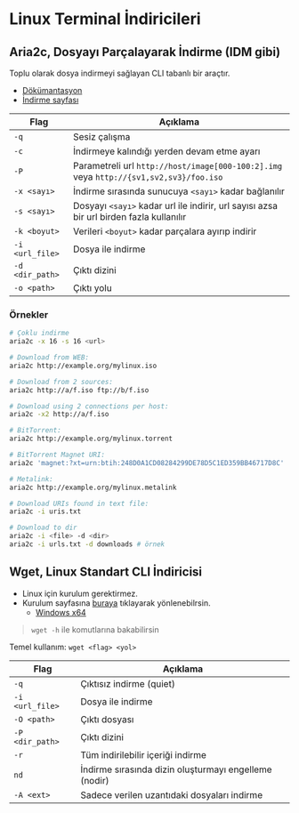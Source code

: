 # Linux Terminal İndiricileri 

## Aria2c, Dosyayı Parçalayarak İndirme (IDM gibi)

Toplu olarak dosya indirmeyi sağlayan CLI tabanlı bir araçtır.

- [Dökümantasyon](https://aria2.github.io/manual/en/html/aria2c.html)
- [İndirme sayfası](https://aria2.github.io/)

| Flag            | Açıklama                                                                                |
| --------------- | --------------------------------------------------------------------------------------- |
| `-q`            | Sesiz çalışma                                                                           |
| `-c`            | İndirmeye kalındığı yerden devam etme ayarı                                             |
| `-P`            | Parametreli url `http://host/image[000-100:2].img` veya `http://{sv1,sv2,sv3}/foo.iso`  |
| `-x <sayı>`     | İndirme sırasında sunucuya `<sayı>` kadar bağlanılır                                    |
| `-s <sayı>`     | Dosyayı `<sayı>` kadar url ile indirir, url sayısı azsa bir url birden fazla kullanılır |
| `-k <boyut>`    | Verileri `<boyut>` kadar parçalara ayırıp indirir                                       |
| `-i <url_file>` | Dosya ile indirme                                                                       |
| `-d <dir_path>` | Çıktı dizini                                                                            |
| `-o <path>`     | Çıktı yolu                                                                              |

### Örnekler

```sh
# Çoklu indirme
aria2c -x 16 -s 16 <url>

# Download from WEB:
aria2c http://example.org/mylinux.iso

# Download from 2 sources:
aria2c http://a/f.iso ftp://b/f.iso

# Download using 2 connections per host:
aria2c -x2 http://a/f.iso

# BitTorrent:
aria2c http://example.org/mylinux.torrent

# BitTorrent Magnet URI:
aria2c 'magnet:?xt=urn:btih:248D0A1CD08284299DE78D5C1ED359BB46717D8C'

# Metalink:
aria2c http://example.org/mylinux.metalink

# Download URIs found in text file:
aria2c -i uris.txt

# Download to dir
aria2c -i <file> -d <dir>
aria2c -i urls.txt -d downloads # örnek
```

## Wget, Linux Standart CLI İndiricisi

- Linux için kurulum gerektirmez.
- Kurulum sayfasına [buraya](https://eternallybored.org/misc/wget/) tıklayarak yönlenebilrsin.
  - [Windows x64](https://drive.google.com/open?id=1UULzjZVRpjVgDiDsVhLtWW7oggVfHFUK)

> `wget -h` ile komutlarına bakabilirsin

Temel kullanım: `wget <flag> <yol>`

| Flag            | Açıklama                                              |
| --------------- | ----------------------------------------------------- |
| `-q`            | Çıktısız indirme (quiet)                              |
| `-i <url_file>` | Dosya ile indirme                                     |
| `-O <path>`     | Çıktı dosyası                                         |
| `-P <dir_path>` | Çıktı dizini                                          |
| `-r`            | Tüm indirilebilir içeriği indirme                     |
| `nd`            | İndirme sırasında dizin oluşturmayı engelleme (nodir) |
| `-A <ext>`      | Sadece verilen uzantıdaki dosyaları indirme           |
